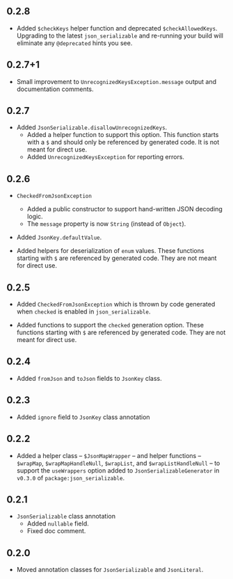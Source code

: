 ## 0.2.8

* Added `$checkKeys` helper function and deprecated `$checkAllowedKeys`.
  Upgrading to the latest `json_serializable` and re-running your build will
  eliminate any `@deprecated` hints you see.

## 0.2.7+1

* Small improvement to `UnrecognizedKeysException.message` output and
  documentation comments.

## 0.2.7

* Added `JsonSerializable.disallowUnrecognizedKeys`.
  * Added a helper function to support this option. This function starts with a
    `$` and should only be referenced by generated code. It is not meant for
    direct use.
  * Added `UnrecognizedKeysException` for reporting errors.

## 0.2.6

* `CheckedFromJsonException`
  * Added a public constructor to support hand-written JSON decoding logic.
  * The `message` property is now `String` (instead of `Object`).

* Added `JsonKey.defaultValue`.

* Added helpers for deserialization of `enum` values.
  These functions starting with `$` are  referenced by generated code.
  They are not meant for direct use.

## 0.2.5

* Added `CheckedFromJsonException` which is thrown by code generated when
 `checked` is enabled in `json_serializable`.

* Added functions to support the `checked` generation option.
  These functions starting with `$` are referenced by generated code.
  They are not meant for direct use.

## 0.2.4

* Added `fromJson` and `toJson` fields to `JsonKey` class.

## 0.2.3

* Added `ignore` field to `JsonKey` class annotation

## 0.2.2

* Added a helper class – `$JsonMapWrapper` – and helper functions – `$wrapMap`,
  `$wrapMapHandleNull`, `$wrapList`, and `$wrapListHandleNull` – to support
  the `useWrappers` option added to `JsonSerializableGenerator` in `v0.3.0` of
  `package:json_serializable`.

## 0.2.1

* `JsonSerializable` class annotation
  * Added `nullable` field.
  * Fixed doc comment.

## 0.2.0

* Moved annotation classes for `JsonSerializable` and `JsonLiteral`.
